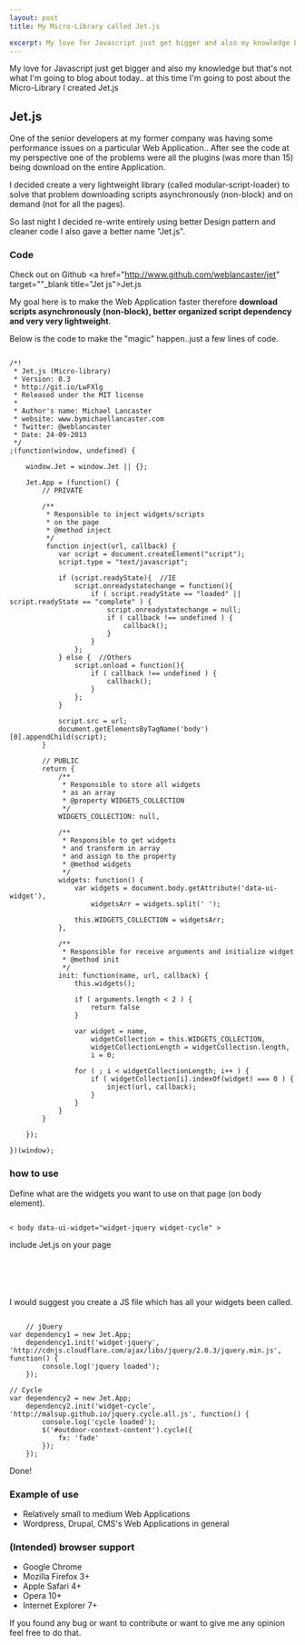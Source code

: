 ```yaml
---
layout: post
title: My Micro-Library called Jet.js

excerpt: My love for Javascript just get bigger and also my knowledge but that's not what I'm going to blog about today.. at this time I'm going to post about the Micro-Library I created Jet.js
---
```


My love for Javascript just get bigger and also my knowledge but that's not what I'm going to blog about today.. at this time I'm going to post about the Micro-Library I created Jet.js

## Jet.js

One of the senior developers at my former company was having some performance issues on a particular Web Application..
After see the code at my perspective one of the problems were all the plugins (was more than 15) being download on the entire Application.

I decided create a very lightweight library (called modular-script-loader) to solve that problem downloading scripts asynchronously (non-block) and on demand (not for all the pages).

So last night I decided re-write entirely using better Design pattern and cleaner code I also gave a better name "Jet.js".

### Code

Check out on Github <a href="http://www.github.com/weblancaster/jet" target=""_blank title="Jet js">Jet.js</a>

My goal here is to make the Web Application faster therefore <strong> download scripts asynchronously (non-block), better organized script dependency and very very lightweight</strong>.

Below is the code to make the "magic" happen..just a few lines of code.

<pre><code data-language="javascript">
/*!
 * Jet.js (Micro-library)
 * Version: 0.3
 * http://git.io/LwFXlg
 * Released under the MIT license
 *
 * Author's name: Michael Lancaster
 * website: www.bymichaellancaster.com
 * Twitter: @weblancaster
 * Date: 24-09-2013
 */
;(function(window, undefined) {

    window.Jet = window.Jet || {};

    Jet.App = (function() {
        // PRIVATE

        /**
         * Responsible to inject widgets/scripts
         * on the page
         * @method inject
         */
         function inject(url, callback) {
            var script = document.createElement("script");
            script.type = "text/javascript";

            if (script.readyState){  //IE
                script.onreadystatechange = function(){
                    if ( script.readyState == "loaded" || script.readyState == "complete" ) {
                        script.onreadystatechange = null;
                        if ( callback !== undefined ) {
                            callback();
                        }
                    }
                };
            } else {  //Others
                script.onload = function(){
                    if ( callback !== undefined ) {
                        callback();
                    }
                };
            }

            script.src = url;
            document.getElementsByTagName('body')[0].appendChild(script);
        }

        // PUBLIC
        return {
            /**
             * Responsible to store all widgets
             * as an array
             * @property WIDGETS_COLLECTION
             */
            WIDGETS_COLLECTION: null,

            /**
             * Responsible to get widgets
             * and transform in array
             * and assign to the property
             * @method widgets
             */
            widgets: function() {
                var widgets = document.body.getAttribute('data-ui-widget'),
                    widgetsArr = widgets.split(' ');

                this.WIDGETS_COLLECTION = widgetsArr;
            },

            /**
             * Responsible for receive arguments and initialize widget
             * @method init
             */
            init: function(name, url, callback) {
                this.widgets();

                if ( arguments.length < 2 ) {
                    return false
                }

                var widget = name,
                    widgetCollection = this.WIDGETS_COLLECTION,
                    widgetCollectionLength = widgetCollection.length,
                    i = 0;

                for ( ; i < widgetCollectionLength; i++ ) {
                    if ( widgetCollection[i].indexOf(widget) === 0 ) {
                        inject(url, callback);
                    }
                }
            }
        }

    });

})(window);
</code></pre>

### how to use

Define what are the widgets you want to use on that page (on body element).

<pre><code data-language="html">
< body data-ui-widget="widget-jquery widget-cycle" >
</code></pre>

include Jet.js on your page

<pre><code data-language="html">
<script src="js/jet.min.js"></script>
</code></pre>

I would suggest you create a JS file which has all your widgets been called.

<pre><code data-language="javascript">
    // jQuery
var dependency1 = new Jet.App;
    dependency1.init('widget-jquery', 'http://cdnjs.cloudflare.com/ajax/libs/jquery/2.0.3/jquery.min.js', function() {
        console.log('jquery loaded');
    });

// Cycle
var dependency2 = new Jet.App;
    dependency2.init('widget-cycle', 'http://malsup.github.io/jquery.cycle.all.js', function() {
        console.log('cycle loaded');
        $('#outdoor-context-content').cycle({
            fx: 'fade'
        });
    });
</code></pre>

Done!

### Example of use

- Relatively small to medium Web Applications
- Wordpress, Drupal, CMS's Web Applications in general

### (Intended) browser support

- Google Chrome
- Mozilla Firefox 3+
- Apple Safari 4+
- Opera 10+
- Internet Explorer 7+

If you found any bug or want to contribute or want to give me any opinion feel free to do that.
